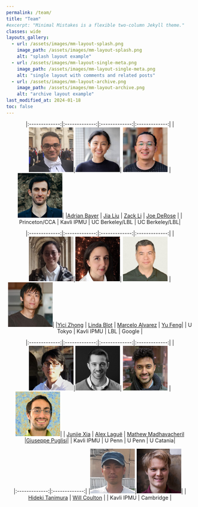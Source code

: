 ```yaml
---
permalink: /team/
title: "Team"
#excerpt: "Minimal Mistakes is a flexible two-column Jekyll theme."
classes: wide
layouts_gallery:
  - url: /assets/images/mm-layout-splash.png
    image_path: /assets/images/mm-layout-splash.png
    alt: "splash layout example"
  - url: /assets/images/mm-layout-single-meta.png
    image_path: /assets/images/mm-layout-single-meta.png
    alt: "single layout with comments and related posts"
  - url: /assets/images/mm-layout-archive.png
    image_path: /assets/images/mm-layout-archive.png
    alt: "archive layout example"
last_modified_at: 2024-01-18
toc: false
---
```


<style>
td, th {
   border: none!important;
}
</style>

<div align="center">
  
|:-------------:|:-------------:|:-------------:|:-------------:|
|<img src="/assets/images/adrian.png"  style="width: 120px;">|<img src="/assets/images/jia.jpeg"  style="width: 120px;">| <img src="/assets/images/zack.jpeg"  style="width: 120px;"> | <img src="/assets/images/joe.png"  style="width: 120px;">|
|[Adrian Bayer](https://adrianbayer.github.io/) | [Jia Liu](https://liuxx479.github.io) | [Zack Li](https://zack.li/) | [Joe DeRose](https://j-dr.github.io/) |
| Princeton/CCA | Kavli IPMU | UC Berkeley/LBL | UC Berkeley/LBL|

|:-------------:|:-------------:|:-------------:|:-------------:|
|<img src="/assets/images/yici.jpeg"  style="width: 120px;">|<img src="/assets/images/linda.jpeg"  style="width: 120px;">| <img src="/assets/images/marcelo.png"  style="width: 120px;"> | <img src="/assets/images/yu.png"  style="width: 120px;">|
|[Yici Zhong](https://yicizhong98.github.io/) | [Linda Blot](https://member.ipmu.jp/linda.blot/) | [Marcelo Alvarez](https://marcelo-alvarez.github.io/) | [Yu Feng](https://rainwoodman.github.io/website/)|
| U Tokyo | Kavli IPMU | LBL | Google |

|:-------------:|:-------------:|:-------------:|:-------------:|
|<img src="/assets/images/junjie.jpeg"  style="width: 120px;">|<img src="/assets/images/alex.png"  style="width: 120px;">| <img src="/assets/images/mat.jpeg"  style="width: 120px;"> | <img src="/assets/images/pug.png"  style="width: 120px;">|
| [Junjie Xia](https://db.ipmu.jp/member/personal/7035en.html) | [Alex Laguë](https://alexlague.github.io/) | [Mathew Madhavacheril](https://msyriac.github.io/) |[Giuseppe Puglisi](https://giuspugl.github.io/)|
| Kavli IPMU | U Penn | U Penn |  U Catania|

|:-------------:|:-------------:|
|<img src="/assets/images/hideki.png"  style="width: 120px;">|<img src="/assets/images/will.png"  style="width: 120px;">| 
| [Hideki Tanimura](https://inspirehep.net/authors/1890766) | [Will Coulton](https://www.damtp.cam.ac.uk/person/wrc27) | 
| Kavli IPMU | Cambridge | 

</div>
